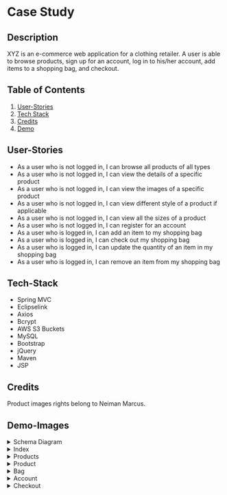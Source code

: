 # Case Study

## Description
XYZ is an e-commerce web application for a clothing retailer. A user is able to browse products, sign up for an account, log in to his/her account, add items to a shopping bag, and checkout.


## Table of Contents
1. [User-Stories](#User-Stories)
2. [Tech Stack](#Tech-Stack)
3. [Credits](#Credits)
4. [Demo](#Demo-Images)

## User-Stories
* As a user who is not logged in, I can browse all products of all types
* As a user who is not logged in, I can view the details of a specific product
* As a user who is not logged in, I can view the images of a specific product
* As a user who is not logged in, I can view different style of a product if applicable
* As a user who is not logged in, I can view all the sizes of a product
* As a user who is not logged in, I can register for an account
* As a user who is logged in, I can add an item to my shopping bag
* As a user who is logged in, I can check out my shopping bag
* As a user who is logged in, I can update the quantity of an item in my shopping bag
* As a user who is logged in, I can remove an item from my shopping bag

## Tech-Stack
* Spring MVC
* Eclipselink
* Axios
* Bcrypt
* AWS S3 Buckets
* MySQL
* Bootstrap
* jQuery
* Maven
* JSP

## Credits
Product images rights belong to Neiman Marcus.

## Demo-Images

<details>
<summary>Schema Diagram</summary>
<br>

![](demo/erd.png)
</details>

<details>
<summary>Index</summary>
<br>

![](demo/index.png)
</details>

<details>
<summary>Products</summary>
<br>

![](demo/products.png)
</details>

<details>
<summary>Product</summary>
<br>

![](demo/product.png)
</details>

<details>
<summary>Bag</summary>
<br>

![](demo/bag.png)
</details>

<details>
<summary>Account</summary>
<br>

![](demo/account.png)
</details>

<details>
<summary>Checkout</summary>
<br>

![](demo/checkout.png)
</details>